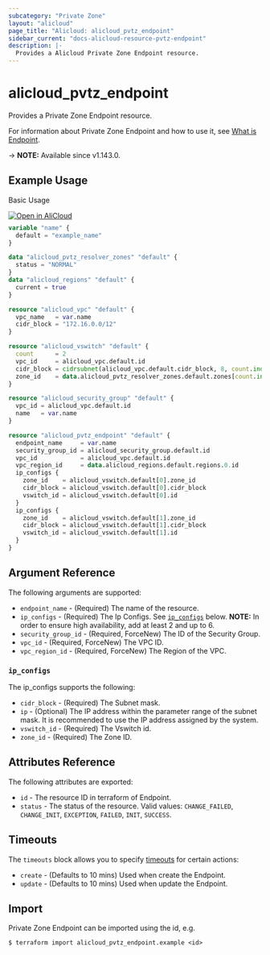 ```yaml
---
subcategory: "Private Zone"
layout: "alicloud"
page_title: "Alicloud: alicloud_pvtz_endpoint"
sidebar_current: "docs-alicloud-resource-pvtz-endpoint"
description: |-
  Provides a Alicloud Private Zone Endpoint resource.
---
```


# alicloud_pvtz_endpoint

Provides a Private Zone Endpoint resource.

For information about Private Zone Endpoint and how to use it, see [What is Endpoint](https://www.alibabacloud.com/help/en/privatezone/latest/add-endpoint).

-> **NOTE:** Available since v1.143.0.


## Example Usage

Basic Usage

<div style="display: block;margin-bottom: 40px;"><div class="oics-button" style="float: right;position: absolute;margin-bottom: 10px;">
  <a href="https://api.aliyun.com/terraform?resource=alicloud_pvtz_endpoint&exampleId=262d660c-713d-4422-7b78-ad7f8357a6c068b96d10&activeTab=example&spm=docs.r.pvtz_endpoint.0.262d660c71&intl_lang=EN_US" target="_blank">
    <img alt="Open in AliCloud" src="https://img.alicdn.com/imgextra/i1/O1CN01hjjqXv1uYUlY56FyX_!!6000000006049-55-tps-254-36.svg" style="max-height: 44px; max-width: 100%;">
  </a>
</div></div>

```terraform
variable "name" {
  default = "example_name"
}

data "alicloud_pvtz_resolver_zones" "default" {
  status = "NORMAL"
}
data "alicloud_regions" "default" {
  current = true
}

resource "alicloud_vpc" "default" {
  vpc_name   = var.name
  cidr_block = "172.16.0.0/12"
}

resource "alicloud_vswitch" "default" {
  count      = 2
  vpc_id     = alicloud_vpc.default.id
  cidr_block = cidrsubnet(alicloud_vpc.default.cidr_block, 8, count.index)
  zone_id    = data.alicloud_pvtz_resolver_zones.default.zones[count.index].zone_id
}

resource "alicloud_security_group" "default" {
  vpc_id = alicloud_vpc.default.id
  name   = var.name
}

resource "alicloud_pvtz_endpoint" "default" {
  endpoint_name     = var.name
  security_group_id = alicloud_security_group.default.id
  vpc_id            = alicloud_vpc.default.id
  vpc_region_id     = data.alicloud_regions.default.regions.0.id
  ip_configs {
    zone_id    = alicloud_vswitch.default[0].zone_id
    cidr_block = alicloud_vswitch.default[0].cidr_block
    vswitch_id = alicloud_vswitch.default[0].id
  }
  ip_configs {
    zone_id    = alicloud_vswitch.default[1].zone_id
    cidr_block = alicloud_vswitch.default[1].cidr_block
    vswitch_id = alicloud_vswitch.default[1].id
  }
}

```

## Argument Reference

The following arguments are supported:

* `endpoint_name` - (Required) The name of the resource.
* `ip_configs` - (Required) The Ip Configs. See [`ip_configs`](#ip_configs) below. **NOTE:** In order to ensure high availability, add at least 2 and up to 6.
* `security_group_id` - (Required, ForceNew) The ID of the Security Group.
* `vpc_id` - (Required, ForceNew) The VPC ID.
* `vpc_region_id` - (Required, ForceNew) The Region of the VPC.

### `ip_configs`

The ip_configs supports the following: 

* `cidr_block` - (Required) The Subnet mask.
* `ip` - (Optional) The IP address within the parameter range of the subnet mask.  It is recommended to use the IP address assigned by the system.
* `vswitch_id` - (Required) The Vswitch id.
* `zone_id` - (Required) The Zone ID.


## Attributes Reference

The following attributes are exported:

* `id` - The resource ID in terraform of Endpoint.
* `status` - The status of the resource. Valid values: `CHANGE_FAILED`, `CHANGE_INIT`, `EXCEPTION`, `FAILED`, `INIT`, `SUCCESS`.

## Timeouts

The `timeouts` block allows you to specify [timeouts](https://www.terraform.io/docs/configuration-0-11/resources.html#timeouts) for certain actions:

* `create` - (Defaults to 10 mins) Used when create the Endpoint.
* `update` - (Defaults to 10 mins) Used when update the Endpoint.

## Import

Private Zone Endpoint can be imported using the id, e.g.

```shell
$ terraform import alicloud_pvtz_endpoint.example <id>
```